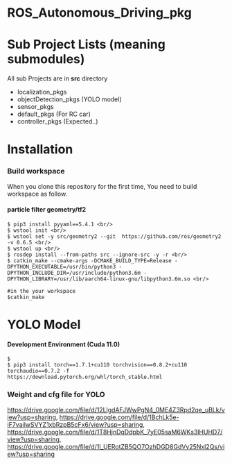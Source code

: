 # ROS_Autonomous_Driving_pkg

# Sub Project Lists (meaning submodules)
All sub Projects are in **src** directory
- localization_pkgs
- objectDetection_pkgs (YOLO model)
- sensor_pkgs
- default_pkgs (For RC car)
- controller_pkgs (Expected..)

# Installation
### Build workspace
When you clone this repository for the first time, You need to build workspace as follow.

#### particle filter geometry/tf2
```
$ pip3 install pyyaml==5.4.1 <br/>
$ wstool init <br/>
$ wstool set -y src/geometry2 --git  https://github.com/ros/geometry2  -v 0.6.5 <br/>
$ wstool up <br/>
$ rosdep install --from-paths src --ignore-src -y -r <br/>
$ catkin_make --cmake-args -DCMAKE_BUILD_TYPE=Release -DPYTHON_EXECUTABLE=/usr/bin/python3 -DPYTHON_INCLUDE_DIR=/usr/include/python3.6m -DPYTHON_LIBRARY=/usr/lib/aarch64-linux-gnu/libpython3.6m.so <br/>
```

```
#in the your workspace
$catkin_make
```
# YOLO Model

#### Development Environment (Cuda 11.0)
```
$ 
$ pip3 install torch==1.7.1+cu110 torchvision==0.8.2+cu110 torchaudio==0.7.2 -f https://download.pytorch.org/whl/torch_stable.html
```

### Weight and cfg file for YOLO
https://drive.google.com/file/d/12LlgdAFJWwPgN4_0ME4Z3Rpd2qe_uBLk/view?usp=sharing, https://drive.google.com/file/d/1BchLk5e-iF7vailwSVYZ1xbRzpB5cFx6/view?usp=sharing, https://drive.google.com/file/d/1T8HjnDqDdpbK_7yE05saM6WKs3lHUHD7/view?usp=sharing, https://drive.google.com/file/d/1l_UERotZB5QO7OzhDGD8GdVy25Nxl2Qs/view?usp=sharing

